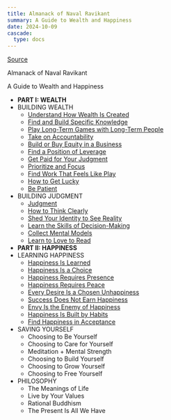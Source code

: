 ```yaml
---
title: Almanack of Naval Ravikant
summary: A Guide to Wealth and Happiness
date: 2024-10-09
cascade:
  type: docs
---
```


[Source](https://www.navalmanack.com/almanack-of-naval-ravikant/table-of-contents)

Almanack of Naval Ravikant

A Guide to Wealth and Happiness

- **PART I: WEALTH**
- BUILDING WEALTH
  - [Understand How Wealth Is Created](1-1-01-understanding-how-wealth-is-created)
  - [Find and Build Specific Knowledge](1-1-02-find-and-build-specific-knowledge)
  - [Play Long-Term Games with Long-Term People](1-1-03-play-long-term-games-with-long-term-people)
  - [Take on Accountability](1-1-04-take-on-accountability)
  - [Build or Buy Equity in a Business](1-1-05-build-or-buy-equity-in-a-business)
  - [Find a Position of Leverage](1-1-06-find-a-position-of-leverage)
  - [Get Paid for Your Judgment](1-1-07-get-paid-for-your-judgment)
  - [Prioritize and Focus](1-1-08-prioritize-and-focus)
  - [Find Work That Feels Like Play](1-1-09-find-work-that-feels-like-play)
  - [How to Get Lucky](1-1-10-how-to-get-lucky)
  - [Be Patient](1-1-11-be-patient)
- BUILDING JUDGMENT
  - [Judgment](1-2-01-judgment)
  - [How to Think Clearly](1-2-02-how-to-think-clearly)
  - [Shed Your Identity to See Reality](1-2-03-shed-your-identity-to-see-reality)
  - [Learn the Skills of Decision-Making](1-2-04-learn-the-skills-of-decision-making)
  - [Collect Mental Models](1-2-05-collect-mental-models)
  - [Learn to Love to Read](1-2-06-learn-to-love-to-read)
- **PART II: HAPPINESS**
- LEARNING HAPPINESS
  - [Happiness Is Learned](2-1-01-happiness-is-learned)
  - [Happiness Is a Choice](2-1-02-happiness-is-a-choice)
  - [Happiness Requires Presence](2-1-03-happiness-requires-presence)
  - [Happiness Requires Peace](2-1-04-happiness-requires-peace)
  - [Every Desire Is a Chosen Unhappiness](2-1-05-every-desire-is-a-chosen-unhappiness)
  - [Success Does Not Earn Happiness](2-1-06-success-does-not-earn-happiness)
  - [Envy Is the Enemy of Happiness](2-1-07-envy-is-the-enemy-of-happiness)
  - [Happiness Is Built by Habits](2-1-08-happiness-is-built-by-habits)
  - [Find Happiness in Acceptance](2-1-09-find-happiness-in-acceptance)
- SAVING YOURSELF
  - Choosing to Be Yourself
  - Choosing to Care for Yourself
  - Meditation + Mental Strength
  - Choosing to Build Yourself
  - Choosing to Grow Yourself
  - Choosing to Free Yourself
- PHILOSOPHY
  - The Meanings of Life
  - Live by Your Values
  - Rational Buddhism
  - The Present Is All We Have
